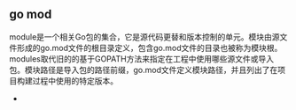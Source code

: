 ## go mod

module是一个相关Go包的集合，它是源代码更替和版本控制的单元。模块由源文件形成的go.mod文件的根目录定义，包含go.mod文件的目录也被称为模块根。modules取代旧的的基于GOPATH方法来指定在工程中使用哪些源文件或导入包。模块路径是导入包的路径前缀，go.mod文件定义模块路径，并且列出了在项目构建过程中使用的特定版本。


* 